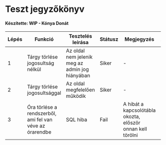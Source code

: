 # Teszt jegyzőkönyv
#### Készítette: WIP - Kónya Donát

Lépés | Funkció | Tesztelés leírása | Státusz | Megjegyzés | Aláírás | Időpont
--- | --- | --- | --- | --- | --- | --- 
1 | Tárgy törlése jogosultság nélkül | Az oldal nem jelenik meg az admin jog hiányában | Siker | - | Kónya Donát | 10.04
2 | Tárgy törlése jogosultsággal | Az oldal megfelelően működik | Siker | - | Kónya Donát | 10.04
3 | Óra törlése a rendszerből, ami fel van véve az órarendbe | SQL hiba | Fail | A hibát a kapcsolótábla okozta, először onnan kell törölni | Kónya Donát | 10.04